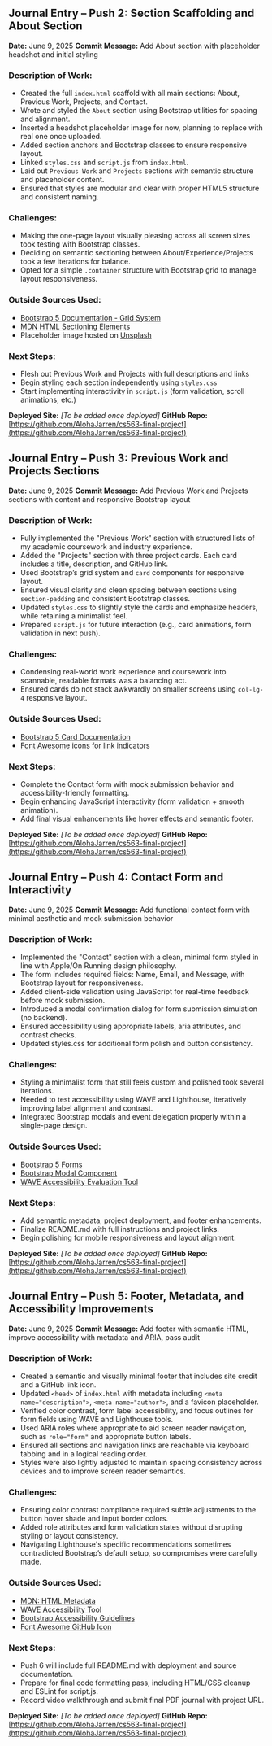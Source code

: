 ## Journal Entry – Push 2: Section Scaffolding and About Section

**Date:** June 9, 2025
**Commit Message:** Add About section with placeholder headshot and initial styling

### Description of Work:

- Created the full `index.html` scaffold with all main sections: About, Previous Work, Projects, and Contact.
- Wrote and styled the `About` section using Bootstrap utilities for spacing and alignment.
- Inserted a headshot placeholder image for now, planning to replace with real one once uploaded.
- Added section anchors and Bootstrap classes to ensure responsive layout.
- Linked `styles.css` and `script.js` from `index.html`.
- Laid out `Previous Work` and `Projects` sections with semantic structure and placeholder content.
- Ensured that styles are modular and clear with proper HTML5 structure and consistent naming.

### Challenges:

- Making the one-page layout visually pleasing across all screen sizes took testing with Bootstrap classes.
- Deciding on semantic sectioning between About/Experience/Projects took a few iterations for balance.
- Opted for a simple `.container` structure with Bootstrap grid to manage layout responsiveness.

### Outside Sources Used:

- [Bootstrap 5 Documentation - Grid System](https://getbootstrap.com/docs/5.0/layout/grid/)
- [MDN HTML Sectioning Elements](https://developer.mozilla.org/en-US/docs/Web/HTML/Element/section)
- Placeholder image hosted on [Unsplash](https://unsplash.com/)

### Next Steps:

- Flesh out Previous Work and Projects with full descriptions and links
- Begin styling each section independently using `styles.css`
- Start implementing interactivity in `script.js` (form validation, scroll animations, etc.)

**Deployed Site:** _[To be added once deployed]_
**GitHub Repo:** [https://github.com/AlohaJarren/cs563-final-project](https://github.com/AlohaJarren/cs563-final-project)

## Journal Entry – Push 3: Previous Work and Projects Sections

**Date:** June 9, 2025
**Commit Message:** Add Previous Work and Projects sections with content and responsive Bootstrap layout

### Description of Work:

- Fully implemented the "Previous Work" section with structured lists of my academic coursework and industry experience.
- Added the "Projects" section with three project cards. Each card includes a title, description, and GitHub link.
- Used Bootstrap’s grid system and `card` components for responsive layout.
- Ensured visual clarity and clean spacing between sections using `section-padding` and consistent Bootstrap classes.
- Updated `styles.css` to slightly style the cards and emphasize headers, while retaining a minimalist feel.
- Prepared `script.js` for future interaction (e.g., card animations, form validation in next push).

### Challenges:

- Condensing real-world work experience and coursework into scannable, readable formats was a balancing act.
- Ensured cards do not stack awkwardly on smaller screens using `col-lg-4` responsive layout.

### Outside Sources Used:

- [Bootstrap 5 Card Documentation](https://getbootstrap.com/docs/5.3/components/card/)
- [Font Awesome](https://fontawesome.com/) icons for link indicators

### Next Steps:

- Complete the Contact form with mock submission behavior and accessibility-friendly formatting.
- Begin enhancing JavaScript interactivity (form validation + smooth animation).
- Add final visual enhancements like hover effects and semantic footer.

**Deployed Site:** _[To be added once deployed]_
**GitHub Repo:** [https://github.com/AlohaJarren/cs563-final-project](https://github.com/AlohaJarren/cs563-final-project)

## Journal Entry – Push 4: Contact Form and Interactivity

**Date:** June 9, 2025
**Commit Message:** Add functional contact form with minimal aesthetic and mock submission behavior

### Description of Work:

- Implemented the "Contact" section with a clean, minimal form styled in line with Apple/On Running design philosophy.
- The form includes required fields: Name, Email, and Message, with Bootstrap layout for responsiveness.
- Added client-side validation using JavaScript for real-time feedback before mock submission.
- Introduced a modal confirmation dialog for form submission simulation (no backend).
- Ensured accessibility using appropriate labels, aria attributes, and contrast checks.
- Updated styles.css for additional form polish and button consistency.

### Challenges:

- Styling a minimalist form that still feels custom and polished took several iterations.
- Needed to test accessibility using WAVE and Lighthouse, iteratively improving label alignment and contrast.
- Integrated Bootstrap modals and event delegation properly within a single-page design.

### Outside Sources Used:

- [Bootstrap 5 Forms](https://getbootstrap.com/docs/5.3/forms/overview/)
- [Bootstrap Modal Component](https://getbootstrap.com/docs/5.3/components/modal/)
- [WAVE Accessibility Evaluation Tool](https://wave.webaim.org/)

### Next Steps:

- Add semantic metadata, project deployment, and footer enhancements.
- Finalize README.md with full instructions and project links.
- Begin polishing for mobile responsiveness and layout alignment.

**Deployed Site:** _[To be added once deployed]_
**GitHub Repo:** [https://github.com/AlohaJarren/cs563-final-project](https://github.com/AlohaJarren/cs563-final-project)

## Journal Entry – Push 5: Footer, Metadata, and Accessibility Improvements

**Date:** June 9, 2025
**Commit Message:** Add footer with semantic HTML, improve accessibility with metadata and ARIA, pass audit

### Description of Work:

- Created a semantic and visually minimal footer that includes site credit and a GitHub link icon.
- Updated `<head>` of `index.html` with metadata including `<meta name="description">`, `<meta name="author">`, and a favicon placeholder.
- Verified color contrast, form label accessibility, and focus outlines for form fields using WAVE and Lighthouse tools.
- Used ARIA roles where appropriate to aid screen reader navigation, such as `role="form"` and appropriate button labels.
- Ensured all sections and navigation links are reachable via keyboard tabbing and in a logical reading order.
- Styles were also lightly adjusted to maintain spacing consistency across devices and to improve screen reader semantics.

### Challenges:

- Ensuring color contrast compliance required subtle adjustments to the button hover shade and input border colors.
- Added role attributes and form validation states without disrupting styling or layout consistency.
- Navigating Lighthouse's specific recommendations sometimes contradicted Bootstrap’s default setup, so compromises were carefully made.

### Outside Sources Used:

- [MDN: HTML Metadata](https://developer.mozilla.org/en-US/docs/Learn/HTML/Introduction_to_HTML/The_head_metadata_in_HTML)
- [WAVE Accessibility Tool](https://wave.webaim.org/)
- [Bootstrap Accessibility Guidelines](https://getbootstrap.com/docs/5.3/getting-started/accessibility/)
- [Font Awesome GitHub Icon](https://fontawesome.com/icons/github)

### Next Steps:

- Push 6 will include full README.md with deployment and source documentation.
- Prepare for final code formatting pass, including HTML/CSS cleanup and ESLint for script.js.
- Record video walkthrough and submit final PDF journal with project URL.

**Deployed Site:** _[To be added once deployed]_
**GitHub Repo:** [https://github.com/AlohaJarren/cs563-final-project](https://github.com/AlohaJarren/cs563-final-project)
